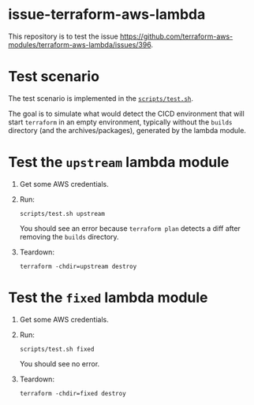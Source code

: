# issue-terraform-aws-lambda

This repository is to test the issue <https://github.com/terraform-aws-modules/terraform-aws-lambda/issues/396>. 

# Test scenario

The test scenario is implemented in the [`scripts/test.sh`](scripts/test.sh).

The goal is to simulate what would detect the CICD environment that will start `terraform` in an empty environment,
typically without the `builds` directory (and the archives/packages), generated by the lambda module.

# Test the `upstream` lambda module

1. Get some AWS credentials.
2. Run:

    ```shell
    scripts/test.sh upstream
    ```

   You should see an error because `terraform plan` detects a diff after removing the `builds` directory.

3. Teardown:

    ```shell
    terraform -chdir=upstream destroy
    ```

# Test the `fixed` lambda module

1. Get some AWS credentials.
2. Run:

    ```shell
    scripts/test.sh fixed
    ```

   You should see no error.

3. Teardown:

    ```shell
    terraform -chdir=fixed destroy
    ```
